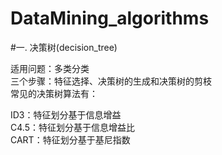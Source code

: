 # DataMining_algorithms
#一. 决策树(decision_tree)

适用问题：多类分类 </br>
三个步骤：特征选择、决策树的生成和决策树的剪枝</br>
常见的决策树算法有：</br>

ID3：特征划分基于信息增益</br>
C4.5：特征划分基于信息增益比</br>
CART：特征划分基于基尼指数</br>

